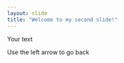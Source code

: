```yaml
---
layout: slide
title: "Welcome to my second slide!"
---
```


Your text

Use the left arrow to go back